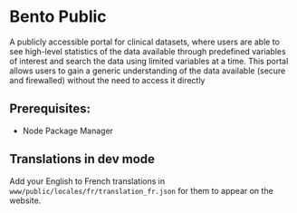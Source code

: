 # Bento Public

A publicly accessible portal for clinical datasets, where users are able to see high-level statistics of the data 
available through predefined variables of interest and search the data using limited variables at a time. This portal 
allows users to gain a generic understanding of the data available (secure and firewalled) without the need to access 
it directly

## Prerequisites:
- Node Package Manager

## Translations in dev mode
Add your English to French translations in `www/public/locales/fr/translation_fr.json` for them to appear on the website.
